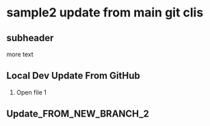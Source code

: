 # sample2 update from main git clis

## subheader

more text

## Local Dev Update From GitHub

1. Open file 1

## Update_FROM_NEW_BRANCH_2
